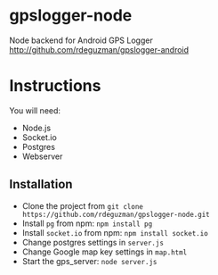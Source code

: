 gpslogger-node
==============
Node backend for Android GPS Logger <http://github.com/rdeguzman/gpslogger-android>

# Instructions

You will need:

- Node.js
- Socket.io
- Postgres
- Webserver

## Installation

- Clone the project from `git clone https://github.com/rdeguzman/gpslogger-node.git`
- Install `pg` from npm: `npm install pg`
- Install `socket.io` from npm: `npm install socket.io`
- Change postgres settings in `server.js`
- Change Google map key settings in `map.html`
- Start the gps_server: `node server.js`


